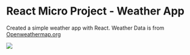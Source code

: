 # React Micro Project - Weather App

Created a simple weather app with React. Weather Data is from [Openweathermap.org](https://openweathermap.org/)

![](https://github.com/torsumkhan/Micro-project--weather-app/blob/master/public/img/weather-app1-gif.gif?raw=true)
